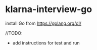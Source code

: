 # klarna-interview-go


install Go from https://golang.org/dl/



//TODO: 

- add instructions for test and run
